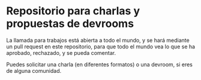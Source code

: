 # Repositorio para charlas y propuestas de devrooms

La llamada para trabajos está abierta a todo el mundo, y se hará mediante un pull request en este repositorio, para que todo el mundo vea lo que se ha aprobado, rechazado, y se pueda comentar.

Puedes solicitar una charla (en diferentes formatos) o una devroom, si eres de alguna comunidad.

